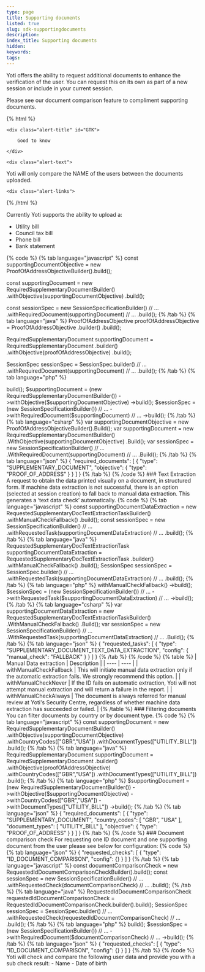 ```yaml
---
type: page
title: Supporting documents
listed: true
slug: sdk-supportingdocuments
description: 
index_title: Supporting documents
hidden: 
keywords: 
tags: 
---
```


Yoti offers the ability to request additional documents to enhance the verification of the user. You can request this on its own as part of a new session or include in your current session.

Please see our document comparison feature to compliment supporting documents.

{% html %}
<div class="alert-GTK">

    <div class="alert-title" id="GTK">

        Good to know

    </div>

    <div class="alert-text">

Yoti will only compare the NAME of the users between the documents uploaded.
    </div>

    <div class="alert-links"> 

   </div>

</div>
{% /html %}

Currently Yoti supports the ability to upload a:

- Utility bill
- Council tax bill
- Phone bill
- Bank statement

{% code %}
{% tab language="javascript" %}
const supportingDocumentObjective = new ProofOfAddressObjectiveBuilder().build();

const supportingDocument = new RequiredSupplementaryDocumentBuilder()
    .withObjective(supportingDocumentObjective)
    .build();

const sessionSpec = new SessionSpecificationBuilder()
    // ...  
    .withRequiredDocument(supportingDocument)
    // ...
    .build();
{% /tab %}
{% tab language="java" %}
ProofOfAddressObjective proofOfAddressObjective = ProofOfAddressObjective
        .builder()
        .build();

RequiredSupplementaryDocument supportingDocument = RequiredSupplementaryDocument
        .builder()
        .withObjective(proofOfAddressObjective)
        .build();

SessionSpec sessionSpec = SessionSpec.builder()
        // ...
        .withRequiredDocument(supportingDocument)
        // ...
        .build();
{% /tab %}
{% tab language="php" %}
<?php

$supportingDocumentObjective = (new ProofOfAddressObjectiveBuilder())->build();

$supportingDocument = (new RequiredSupplementaryDocumentBuilder())
		->withObjective($supportingDocumentObjective)
		->build();

$sessionSpec = (new SessionSpecificationBuilder())
		// ...
		->withRequiredDocument($supportingDocument)
		// ...
		->build();
{% /tab %}
{% tab language="csharp" %}
var supportingDocumentObjective = new ProofOfAddressObjectiveBuilder().Build();

var supportingDocument = new RequiredSupplementaryDocumentBuilder()
	.WithObjective(supportingDocumentObjective)
	.Build();

var sessionSpec = new SessionSpecificationBuilder()
	// ...  
	.WithRequiredDocument(supportingDocument)
	// ...
	.Build();
{% /tab %}
{% tab language="json" %}
{
    "required_documents": [
        {
            "type": "SUPPLEMENTARY_DOCUMENT",
            "objective": {
                "type": "PROOF_OF_ADDRESS"
            }
        }
    ]
}
{% /tab %}
{% /code %}

### Text Extraction

A request to obtain the data printed visually on a document, in structured form. If machine data extraction is not successful, there is an option (selected at session creation) to fall back to manual data extraction. This generates a ‘text data check’ automatically.

{% code %}
{% tab language="javascript" %}
const supportingDocumentDataExtraction = new RequestedSupplementaryDocTextExtractionTaskBuilder()
    .withManualCheckFallback()
    .build();

const sessionSpec = new SessionSpecificationBuilder()
    // ...
    .withRequestedTask(supportingDocumentDataExtraction)
    // ...
    .build();
{% /tab %}
{% tab language="java" %}
RequestedSupplementaryDocTextExtractionTask supportingDocumentDataExtraction = RequestedSupplementaryDocTextExtractionTask
        .builder()
        .withManualCheckFallback()
        .build();

SessionSpec sessionSpec = SessionSpec.builder()
        // ...
        .withRequestedTask(supportingDocumentDataExtraction)
        // ...
        .build();
{% /tab %}
{% tab language="php" %}
<?php

$supportingDocumentDataExtraction = (new RequestedSupplementaryDocTextExtractionTaskBuilder())
		->withManualCheckFallback()
		->build();

$sessionSpec = (new SessionSpecificationBuilder())
    // ...
    ->withRequestedTask($supportingDocumentDataExtraction)
    // ...
    ->build();
{% /tab %}
{% tab language="csharp" %}
var supportingDocumentDataExtraction = new RequestedSupplementaryDocTextExtractionTaskBuilder()
	.WithManualCheckFallback()
	.Build();

var sessionSpec = new SessionSpecificationBuilder()
	// ...
	.WithRequestedTask(supportingDocumentDataExtraction)
	// ...
	.Build();
{% /tab %}
{% tab language="json" %}
{
    "requested_tasks": [
        {
            "type": "SUPPLEMENTARY_DOCUMENT_TEXT_DATA_EXTRACTION",
            "config": {
                "manual_check": "FALLBACK"
            }
        }
    ]
}
{% /tab %}
{% /code %}

{% table %}
| Manual Data extraction | Description | 
| ---- | ---- | 
| withManualCheckFallback | This will initiate manual data extraction only if the automatic extraction fails. We strongly recommend this option. | 
| withManualCheckNever | If the ID fails on automatic extraction, Yoti will not attempt manual extraction and will return a failure in the report. | 
| withManualCheckAlways | The document is always referred for manual review at Yoti's Security Centre, regardless of whether machine data extraction has succeeded or failed. | 
{% /table %}

### Filtering documents

You can filter documents by country or by document type. 

{% code %}
{% tab language="javascript" %}
const supportingDocument = new RequiredSupplementaryDocumentBuilder()
    .withObjective(supportingDocumentObjective)
		.withCountryCodes(["GBR","USA"])
		.withDocumentTypes(["UTILITY_BILL"])
    .build();
{% /tab %}
{% tab language="java" %}
RequiredSupplementaryDocument supportingDocument = RequiredSupplementaryDocument
        .builder()
        .withObjective(proofOfAddressObjective)
  			.withCountryCodes(["GBR","USA"])
				.withDocumentTypes(["UTILITY_BILL"])
        .build();
{% /tab %}
{% tab language="php" %}
$supportingDocument = (new RequiredSupplementaryDocumentBuilder())
		->withObjective($supportingDocumentObjective)
		->withCountryCodes(["GBR","USA"])
		->withDocumentTypes(["UTILITY_BILL"])
		->build();
{% /tab %}
{% tab language="json" %}
{
    "required_documents": [
        {
            "type": "SUPPLEMENTARY_DOCUMENT",
            "country_codes": [
                "GBR",
                "USA"
            ],
            "document_types": [
                "UTILITY_BILL"
            ],
            "objective": {
                "type": "PROOF_OF_ADDRESS"
            }
        }
    ]
}
{% /tab %}
{% /code %}

### Document comparison check

For requesting one  ID document and one supporting document from the user please see below for configuration:

{% code %}
{% tab language="json" %}
{
    "requested_checks": [
        {
            "type": "ID_DOCUMENT_COMPARISON",
            "config": {}
        }
    ]
}
{% /tab %}
{% tab language="javascript" %}
const documentComparisonCheck = new RequestedIdDocumentComparisonCheckBuilder().build();

const sessionSpec = new SessionSpecificationBuilder()
    // ...
    .withRequestedCheck(documentComparisonCheck)
    // ...
    .build();
{% /tab %}
{% tab language="java" %}
RequestedIdDocumentComparisonCheck requestedIdDocumentComparisonCheck = RequestedIdDocumentComparisonCheck.builder().build();

SessionSpec sessionSpec = SessionSpec.builder()
        // ...
        .withRequestedCheck(requestedIdDocumentComparisonCheck)
        // ...
        .build();
{% /tab %}
{% tab language="php" %}
<?php

$documentComparisonCheck = (new RequestedIdDocumentComparisonCheckBuilder())->build();

$sessionSpec = (new SessionSpecificationBuilder())
    // ...
    ->withRequiredDocument($documentComparisonCheck)
    // ...
    ->build();
{% /tab %}
{% tab language="json" %}
{
    "requested_checks": [
        {
            "type": "ID_DOCUMENT_COMPARISON",
            "config": {}
        }
    ]
}
{% /tab %}
{% /code %}

Yoti will check and compare the following user data and provide you with a sub check result:

- Name
- Date of birth